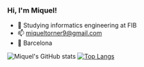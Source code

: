 ### Hi, I'm Miquel!

- 🔭 Studying informatics engineering at FIB
- 📫 miqueltorner9@gmail.com
- 📌 Barcelona

![Miquel's GitHub stats](https://github-readme-stats.vercel.app/api?username=miquelt9&theme=vue)
[![Top Langs](https://github-readme-stats.vercel.app/api/top-langs/?username=miquelt9&theme=vue&layout=compact)](https://github.com/miquelt9/github-readme-stats)


